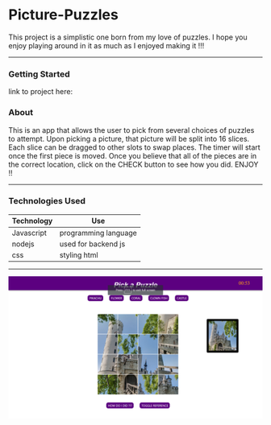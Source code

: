 # Picture-Puzzles
This project is a simplistic one born from my love of puzzles. I hope you enjoy playing around in it as much as I enjoyed making it !!!

<hr>

### Getting Started

link to project here: 



### About

This is an app that allows the user to pick from several choices of puzzles to attempt. Upon picking a picture, that picture will be split into 16 slices. Each slice can be dragged to other slots to swap places. The timer will start once the first piece is moved. Once you believe that all of the pieces are in the correct location, click on the CHECK button to see how you did. ENJOY !!

<hr>

### Technologies Used


| Technology | Use |
| --- | --- | 
Javascript | programming language |
nodejs | used for backend js |
css | styling html |

<hr>

 ![image](views/assets/img/screenshot.png)
